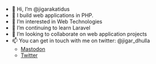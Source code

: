 - 👋 Hi, I’m @jigarakatidus
- 🐘 I build web applications in PHP.
- 👀 I’m interested in Web Technologies
- 🌱 I’m continuing to learn Laravel
- 💞️ I’m looking to collaborate on web application projects
- 📫 You can get in touch with me on twitter: @jigar_dhulla
  - <a href="https://phpc.social/@jigar" rel="me">Mastodon</a>
  - <a href="https://www.twitter.com/jigar_dhulla">Twitter</a>

<!---
jigarakatidus/jigarakatidus is a ✨ special ✨ repository because its `README.md` (this file) appears on your GitHub profile.
You can click the Preview link to take a look at your changes.
--->
